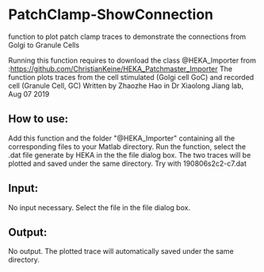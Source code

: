 # PatchClamp-ShowConnection

function to plot patch clamp traces to demonstrate the connections from Golgi to Granule Cells

Running this function requires to download the class @HEKA_Importer from :https://github.com/ChristianKeine/HEKA_Patchmaster_Importer
The function plots traces from the cell stimulated (Golgi cell GoC) and recorded cell (Granule Cell, GC)
Written by Zhaozhe Hao in Dr Xiaolong Jiang lab, Aug 07 2019

## How to use:
 
Add this function and the folder "@HEKA_Importer" containing all the corresponding files to your Matlab directory.
Run the function, select the .dat file generate by HEKA in the the file dialog box. The two traces will be plotted and saved under the same directory.
Try with 190806s2c2-c7.dat
 
## Input: 
No input necessary. Select the file in the file dialog box.

## Output:
No output. The plotted trace will automatically saved under the same directory.
